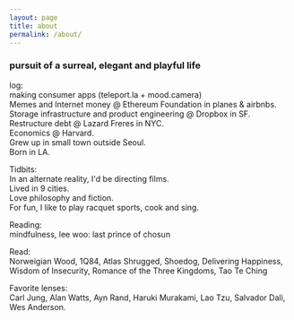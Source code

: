 ```yaml
---
layout: page
title: about
permalink: /about/
---
```


<h3>pursuit of a surreal, elegant and playful life</h3>

log:<br/>
making consumer apps (teleport.la + mood.camera) <br/>
Memes and Internet money @ Ethereum Foundation in planes & airbnbs.<br/>
Storage infrastructure and product engineering @ Dropbox in SF.<br/>
Restructure debt @ Lazard Freres in NYC.<br/>
Economics @ Harvard.<br/>
Grew up in small town outside Seoul.<br/>
Born in LA.<br/>

Tidbits:<br/>
In an alternate reality, I'd be directing films.<br/>
Lived in 9 cities.<br/>
Love philosophy and fiction.<br/>
For fun, I like to play racquet sports, cook and sing.<br/>

Reading:<br/>
mindfulness, lee woo: last prince of chosun
<br/>

Read: <br/>
Norweigian Wood,
1Q84,
Atlas Shrugged,
Shoedog,
Delivering Happiness,
Wisdom of Insecurity,
Romance of the Three Kingdoms, 
Tao Te Ching<br/>

Favorite lenses: <br/>
Carl Jung, Alan Watts, Ayn Rand, Haruki Murakami, Lao Tzu, Salvador Dali, Wes Anderson.<br/>
